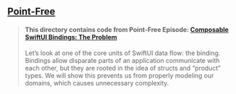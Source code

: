 ## [Point-Free](https://www.pointfree.co)

> #### This directory contains code from Point-Free Episode: [Composable SwiftUI Bindings: The Problem](https://www.pointfree.co/episodes/ep107-composable-swiftui-bindings-the-problem)
>
> Let’s look at one of the core units of SwiftUI data flow: the binding. Bindings allow disparate parts of an application communicate with each other, but they are rooted in the idea of structs and “product” types. We will show this prevents us from properly modeling our domains, which causes unnecessary complexity.
